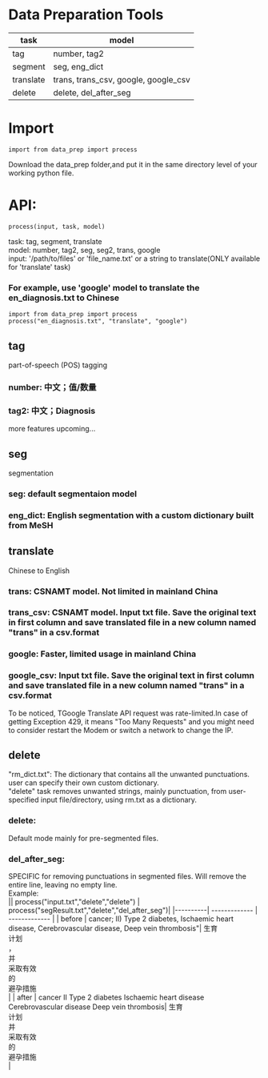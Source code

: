 # Data Preparation Tools 
| task  | model |
| ------------- | ------------- |
| tag  | number, tag2  |
| segment  | seg, eng_dict  |
|translate| trans, trans_csv, google, google_csv|
|delete| delete, del_after_seg|
# Import
```
import from data_prep import process
```
Download the data_prep folder,and put it in the same directory level of your working python file.
# API:
```
process(input, task, model)
```
task: tag, segment, translate<br/>
model: number, tag2, seg, seg2, trans, google<br/>
input: '/path/to/files' or 'file_name.txt' or a string to translate(ONLY available for 'translate' task)<br/>
### For example, use 'google' model to translate the en_diagnosis.txt to Chinese
```
import from data_prep import process
process("en_diagnosis.txt", "translate", "google")
```

## tag
part-of-speech (POS) tagging
### number: 中文；值/数量
### tag2: 中文；Diagnosis 
more features upcoming...
## seg
segmentation
### seg: default segmentaion model
### eng_dict: English segmentation with a custom dictionary built from MeSH
## translate 
Chinese to English
### trans: CSNAMT model. Not limited in mainland China
###  trans_csv: CSNAMT model. Input txt file. Save the original text in first column and save translated file in a new column named "trans" in a csv.format
### google: Faster, limited usage in mainland China
### google_csv: Input txt file. Save the original text in first column and save translated file in a new column named "trans" in a csv.format
To be noticed, TGoogle Translate API request was rate-limited.In case of getting Exception 429, it means "Too Many Requests" and you might need to consider  restart the Modem or switch a network to change the IP.
## delete
"rm_dict.txt": The dictionary that contains all the unwanted punctuations. user can specify their own custom dictionary. </br>
"delete" task removes unwanted strings, mainly punctuation, from user-specified input file/directory, using rm.txt as a dictionary.
### delete: 
Default mode mainly for pre-segmented files. 
### del_after_seg: 
SPECIFIC for removing punctuations in segmented files. Will remove the entire line, leaving no empty line.</br>
Example:</br>
|| process("input.txt","delete","delete")  | process("segResult.txt","delete","del_after_seg")|
|----------| ------------- | ------------- |
| before  | cancer; II) Type 2 diabetes, Ischaemic heart disease, Cerebrovascular disease, Deep vein thrombosis"| 生育</br>计划</br>，</br>并</br>采取有效</br>的</br>避孕措施</br> |
| after  | cancer II Type 2 diabetes Ischaemic heart disease Cerebrovascular disease Deep vein thrombosis| 生育</br>计划</br>并</br>采取有效</br>的</br>避孕措施</br> |


